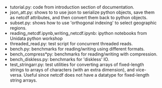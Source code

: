 * tutorial.py:  code from introduction section of documentation.
* json_att.py:  shows to to use json to serialize python objects, save them as
              netcdf attributes, and then convert them back to python objects.
* subset.py: shows how to use 'orthogonal indexing' to select geographic regions.
* reading_netcdf.ipynb,writing_netcdf.ipynb: ipython notebooks from Unidata python workshop
* threaded_read.py:  test script for concurrent threaded reads.
* bench.py:  benchmarks for reading/writing using different formats.
* bench_compress*py: benchmarks for reading/writing with compression.
* bench_diskless.py: benchmarks for 'diskless' IO.
* test_stringarr.py: test utilities for converting arrays of fixed-length strings
  to arrays of characters (with an extra dimension), and vice-versa.
  Useful since netcdf does not have a datatype for fixed-length string arrays.
